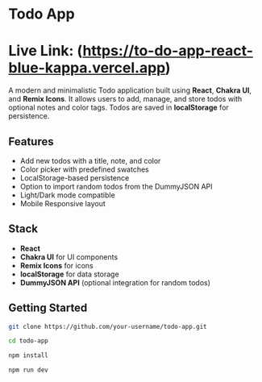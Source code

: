 # Todo App

# Live Link: (https://to-do-app-react-blue-kappa.vercel.app)

A modern and minimalistic Todo application built using **React**, **Chakra UI**, and **Remix Icons**. It allows users to add, manage, and store todos with optional notes and color tags. Todos are saved in **localStorage** for persistence.

## Features

- Add new todos with a title, note, and color
- Color picker with predefined swatches
- LocalStorage-based persistence
- Option to import random todos from the DummyJSON API
- Light/Dark mode compatible
- Mobile Responsive layout

## Stack

- **React**
- **Chakra UI** for UI components
- **Remix Icons** for icons
- **localStorage** for data storage
- **DummyJSON API** (optional integration for random todos)

## Getting Started

```bash
git clone https://github.com/your-username/todo-app.git

cd todo-app

npm install

npm run dev
```
